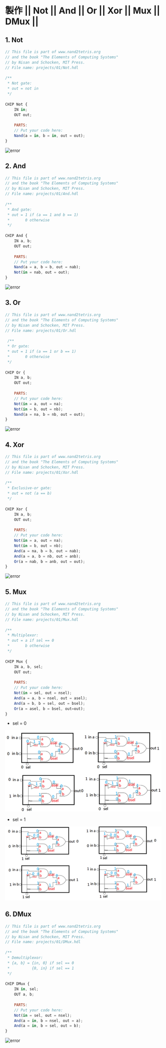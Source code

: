 # 製作 || Not || And || Or || Xor || Mux || DMux ||


## 1. Not

```js
// This file is part of www.nand2tetris.org
// and the book "The Elements of Computing Systems"
// by Nisan and Schocken, MIT Press.
// File name: projects/01/Not.hdl

/**
 * Not gate:
 * out = not in
 */

CHIP Not {
    IN in;
    OUT out;

    PARTS:
    // Put your code here:
    Nand(a = in, b = in, out = out);
}
```
<img src = "https://github.com/stereomp3/co110a/blob/master/homework/week01/picture/Not%E9%96%98.png" alt = error>

## 2. And

```js
// This file is part of www.nand2tetris.org
// and the book "The Elements of Computing Systems"
// by Nisan and Schocken, MIT Press.
// File name: projects/01/And.hdl

/**
 * And gate: 
 * out = 1 if (a == 1 and b == 1)
 *       0 otherwise
 */

CHIP And {
    IN a, b;
    OUT out;

    PARTS:
    // Put your code here:
    Nand(a = a, b = b, out = nab);
    Not(in = nab, out = out);
}
```

<img src = "https://github.com/stereomp3/co110a/blob/master/homework/week01/picture/And%E9%96%98.png" alt = error>

## 3. Or

```js
// This file is part of www.nand2tetris.org
// and the book "The Elements of Computing Systems"
// by Nisan and Schocken, MIT Press.
// File name: projects/01/Or.hdl

 /**
 * Or gate:
 * out = 1 if (a == 1 or b == 1)
 *       0 otherwise
 */

CHIP Or {
    IN a, b;
    OUT out;

    PARTS:
    // Put your code here:
    Not(in = a, out = na);
    Not(in = b, out = nb);
    Nand(a = na, b = nb, out = out);
}
```

<img src = "https://github.com/stereomp3/co110a/blob/master/homework/week01/picture/Or%E9%96%98.png" alt = error>

## 4. Xor

```js
// This file is part of www.nand2tetris.org
// and the book "The Elements of Computing Systems"
// by Nisan and Schocken, MIT Press.
// File name: projects/01/Xor.hdl

/**
 * Exclusive-or gate:
 * out = not (a == b)
 */

CHIP Xor {
    IN a, b;
    OUT out;

    PARTS:
    // Put your code here:
    Not(in = a, out = na);
	Not(in = b, out = nb);
	And(a = na, b = b, out = nab);
	And(a = a, b = nb, out = anb);
	Or(a = nab, b = anb, out = out);
}
```

<img src = "https://github.com/stereomp3/co110a/blob/master/homework/week01/picture/Xor%E9%96%98.png" alt = error>

## 5. Mux

```js
// This file is part of www.nand2tetris.org
// and the book "The Elements of Computing Systems"
// by Nisan and Schocken, MIT Press.
// File name: projects/01/Mux.hdl

/** 
 * Multiplexor:
 * out = a if sel == 0
 *       b otherwise
 */

CHIP Mux {
    IN a, b, sel;
    OUT out;

    PARTS:
    // Put your code here:
    Not(in = sel, out = nsel);
    And(a = a, b = nsel, out = asel);
    And(a = b, b = sel, out = bsel);
    Or(a = asel, b = bsel, out=out);
}
```

* sel = 0
<img src = "https://github.com/stereomp3/co110a/blob/master/homework/week01/picture/Mux_sel0.png" alt = error>

* sel = 1
<img src = "https://github.com/stereomp3/co110a/blob/master/homework/week01/picture/Mux_sel1.png" alt = error>

## 6. DMux

```js
// This file is part of www.nand2tetris.org
// and the book "The Elements of Computing Systems"
// by Nisan and Schocken, MIT Press.
// File name: projects/01/DMux.hdl

/**
 * Demultiplexor:
 * {a, b} = {in, 0} if sel == 0
 *          {0, in} if sel == 1
 */

CHIP DMux {
    IN in, sel;
    OUT a, b;

    PARTS:
    // Put your code here:
    Not(in = sel, out = nsel);
    And(a = in, b = nsel, out = a);
    And(a = in, b = sel, out = b);
}
```

<img src = "https://github.com/stereomp3/co110a/blob/master/homework/week01/picture/DMux%E9%96%98.png" alt = error>